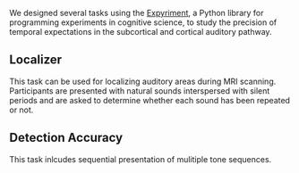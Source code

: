 We designed several tasks using the [Expyriment](https://expyriment.org/), a Python library for programming experiments in cognitive science, to study the precision of temporal expectations in the subcortical and cortical auditory pathway.
## Localizer
This task can be used for localizing auditory areas during MRI scanning. Participants are presented with natural sounds interspersed with silent periods and are asked to determine whether each sound has been repeated or not.
## Detection Accuracy
This task inlcudes sequential presentation of mulitiple tone sequences.
